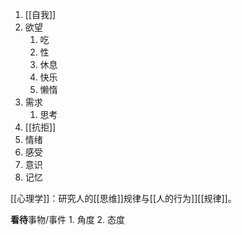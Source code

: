 1. [[自我]] 
2. 欲望
	1. 吃
	2. 性
	3. 休息
	4. 快乐
	5. 懒惰
3. 需求
	1. 思考
4. [[抗拒]] 
5. 情绪
6. 感受
7. 意识
8. 记忆

[[心理学]]：研究人的[[思维]]规律与[[人的行为]][[规律]]。

**看待**事物/事件
	1. 角度
	2. 态度